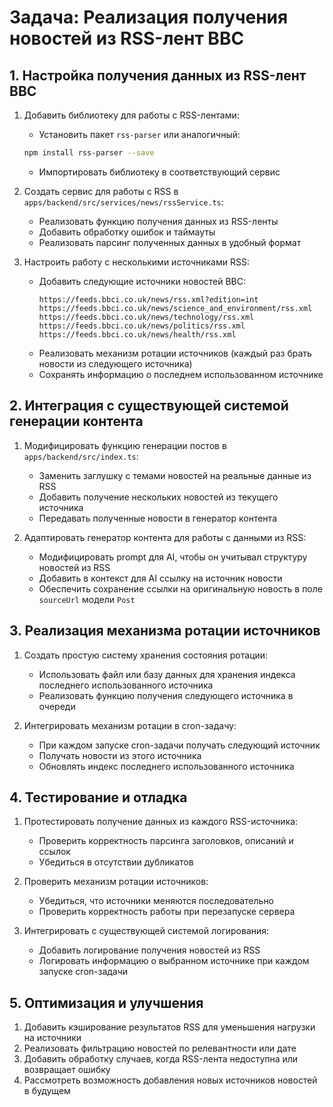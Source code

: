    # Задача: Реализация получения новостей из RSS-лент BBC

## 1. Настройка получения данных из RSS-лент BBC

1. Добавить библиотеку для работы с RSS-лентами:
   - Установить пакет `rss-parser` или аналогичный:
   ```bash
   npm install rss-parser --save
   ```
   - Импортировать библиотеку в соответствующий сервис

2. Создать сервис для работы с RSS в `apps/backend/src/services/news/rssService.ts`:
   - Реализовать функцию получения данных из RSS-ленты
   - Добавить обработку ошибок и таймауты
   - Реализовать парсинг полученных данных в удобный формат

3. Настроить работу с несколькими источниками RSS:
   - Добавить следующие источники новостей BBC:
     ```
     https://feeds.bbci.co.uk/news/rss.xml?edition=int
     https://feeds.bbci.co.uk/news/science_and_environment/rss.xml
     https://feeds.bbci.co.uk/news/technology/rss.xml
     https://feeds.bbci.co.uk/news/politics/rss.xml
     https://feeds.bbci.co.uk/news/health/rss.xml
     ```
   - Реализовать механизм ротации источников (каждый раз брать новости из следующего источника)
   - Сохранять информацию о последнем использованном источнике

## 2. Интеграция с существующей системой генерации контента

1. Модифицировать функцию генерации постов в `apps/backend/src/index.ts`:
   - Заменить заглушку с темами новостей на реальные данные из RSS
   - Добавить получение нескольких новостей из текущего источника
   - Передавать полученные новости в генератор контента

2. Адаптировать генератор контента для работы с данными из RSS:
   - Модифицировать prompt для AI, чтобы он учитывал структуру новостей из RSS
   - Добавить в контекст для AI ссылку на источник новости
   - Обеспечить сохранение ссылки на оригинальную новость в поле `sourceUrl` модели `Post`

## 3. Реализация механизма ротации источников

1. Создать простую систему хранения состояния ротации:
   - Использовать файл или базу данных для хранения индекса последнего использованного источника
   - Реализовать функцию получения следующего источника в очереди

2. Интегрировать механизм ротации в cron-задачу:
   - При каждом запуске cron-задачи получать следующий источник
   - Получать новости из этого источника
   - Обновлять индекс последнего использованного источника

## 4. Тестирование и отладка

1. Протестировать получение данных из каждого RSS-источника:
   - Проверить корректность парсинга заголовков, описаний и ссылок
   - Убедиться в отсутствии дубликатов

2. Проверить механизм ротации источников:
   - Убедиться, что источники меняются последовательно
   - Проверить корректность работы при перезапуске сервера

3. Интегрировать с существующей системой логирования:
   - Добавить логирование получения новостей из RSS
   - Логировать информацию о выбранном источнике при каждом запуске cron-задачи

## 5. Оптимизация и улучшения

1. Добавить кэширование результатов RSS для уменьшения нагрузки на источники
2. Реализовать фильтрацию новостей по релевантности или дате
3. Добавить обработку случаев, когда RSS-лента недоступна или возвращает ошибку
4. Рассмотреть возможность добавления новых источников новостей в будущем
        
